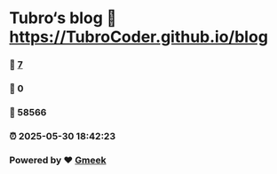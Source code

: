 # Tubro‘s blog :link: https://TubroCoder.github.io/blog 
### :page_facing_up: [7](https://TubroCoder.github.io/blog/tag.html) 
### :speech_balloon: 0 
### :hibiscus: 58566 
### :alarm_clock: 2025-05-30 18:42:23 
### Powered by :heart: [Gmeek](https://github.com/Meekdai/Gmeek)
